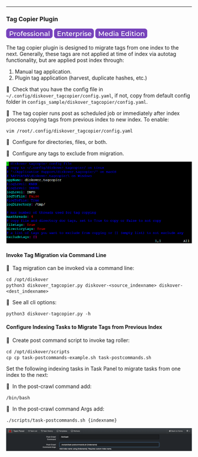 ___
### Tag Copier Plugin

![Image: Professional Edition Label](images/button_edition_professional.png)&nbsp;![Image: Enterprise Edition Label](images/button_edition_enterprise.png)&nbsp;![Image: AJA Diskover Media Edition Label](images/button_edition_media.png)

The tag copier plugin is designed to migrate tags from one index to the next. Generally, these tags are not applied at time of index via autotag functionality, but are applied post index through:

1. Manual tag application.
1. Plugin tag application (harvest, duplicate hashes, etc.)

🔴 &nbsp;Check that you have the config file in `~/.config/diskover_tagcopier/config.yaml`, if not, copy from default config folder in `configs_sample/diskover_tagcopier/config.yaml`.

🔴 &nbsp;The tag copier runs post as scheduled job or immediately after index process copying tags from previous index to new index. To enable:
```
vim /root/.config/diskover_tagcopier/config.yaml
```

🔴 &nbsp;Configure for directories, files, or both.

🔴 &nbsp;Configure any tags to exclude from migration.

![Image: Tag Copier Plugin Configuration in Terminal](images/image_plugins_tag_copier_config_in_terminal.png)

#### Invoke Tag Migration via Command Line

🔴 &nbsp;Tag migration can be invoked via a command line:
```
cd /opt/diskover
python3 diskover_tagcopier.py diskover-<source_indexname> diskover-<dest_indexname>
```

<p id="migrate_tags_from_previous_index"></p>

🔴 &nbsp;See all cli options:
```
python3 diskover-tagcopier.py -h
```

#### Configure Indexing Tasks to Migrate Tags from Previous Index

🔴 &nbsp;Create post command script to invoke tag roller:
```
cd /opt/diskover/scripts
cp cp task-postcommands-example.sh task-postcommands.sh
```

Set the following indexing tasks in Task Panel to migrate tasks from one index to the next:

🔴 &nbsp;In the post-crawl command add:
```
/bin/bash
```

🔴 &nbsp;In the post-crawl command Args add:
```
./scripts/task-postcommands.sh {indexname}
```

![Image: Tag Copier Plugin Configuration in Task Panel](images/image_plugins_tag_copier_config_in_task_panel.png)
